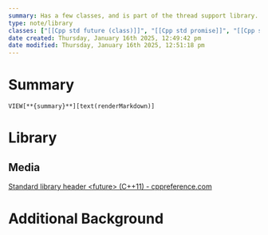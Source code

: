 ```yaml
---
summary: Has a few classes, and is part of the thread support library.
type: note/library
classes: ["[[Cpp std future (class)]]", "[[Cpp std promise]]", "[[Cpp std share_future]]"]
date created: Thursday, January 16th 2025, 12:49:42 pm
date modified: Thursday, January 16th 2025, 12:51:18 pm
---
```

# Summary
`VIEW[**{summary}**][text(renderMarkdown)]`

# Library
## Media
[Standard library header \<future\> (C++11) - cppreference.com](https://en.cppreference.com/w/cpp/header/future)

# Additional Background